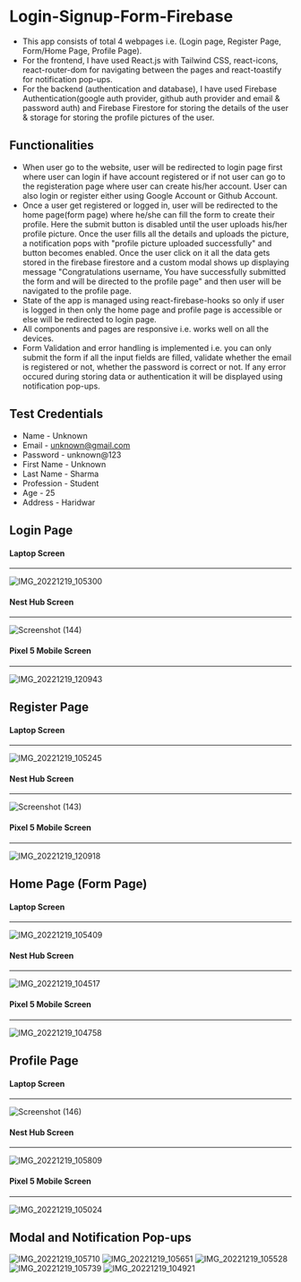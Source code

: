 # Login-Signup-Form-Firebase

- This app consists of total 4 webpages i.e. (Login page, Register Page, Form/Home Page, Profile Page).
- For the frontend, I have used React.js with Tailwind CSS, react-icons, react-router-dom for navigating between the pages and react-toastify for notification pop-ups.
- For the backend (authentication and database), I have used Firebase Authentication(google auth provider, github auth provider and email & password auth) and Firebase Firestore for storing the details of the user & storage for storing the profile pictures of the user.

## Functionalities

- When user go to the website, user will be redirected to login page first where user can login if have account registered or if not user can go to the registeration page where user can create his/her account. User can also login or register either using Google Account or Github Account.
- Once a user get registered or logged in, user will be redirected to the home page(form page) where he/she can fill the form to create their profile. Here the submit button is disabled until the user uploads his/her profile picture. Once the user fills all the details and uploads the picture, a notification pops with "profile picture uploaded successfully" and button becomes enabled. Once the user click on it all the data gets stored in the firebase firestore and a custom modal shows up displaying message "Congratulations username, You have successfully submitted the form and will be directed to the profile page" and then user will be navigated to the profile page.
- State of the app is managed using react-firebase-hooks so only if user is logged in then only the home page and profile page is accessible or else will be redirected to login page.
- All components and pages are responsive i.e. works well on all the devices.
- Form Validation and error handling is implemented i.e. you can only submit the form if all the input fields are filled, validate whether the email is registered or not, whether the password is correct or not. If any error occured during storing data or authentication it will be displayed using notification pop-ups.

## Test Credentials
- Name - Unknown 
- Email - unknown@gmail.com
- Password - unknown@123
- First Name - Unknown
- Last Name - Sharma
- Profession - Student
- Age - 25
- Address - Haridwar

## Login Page

#### Laptop Screen
---
![IMG_20221219_105300](https://user-images.githubusercontent.com/100989693/208362963-9786fb9f-f229-4b35-b8b1-d11bd81cec46.png)

#### Nest Hub Screen
---
![Screenshot (144)](https://user-images.githubusercontent.com/100989693/208364002-285d1563-92e6-4fd1-ab2d-a8ddc4d3673a.png)

#### Pixel 5 Mobile Screen
---
![IMG_20221219_120943](https://user-images.githubusercontent.com/100989693/208364333-50a70031-2731-49bd-9ecc-c0b47e38c960.png)

## Register Page

#### Laptop Screen
---
![IMG_20221219_105245](https://user-images.githubusercontent.com/100989693/208365175-1b1e91d8-d467-45e0-9050-03faebcd841e.png)

#### Nest Hub Screen
---
![Screenshot (143)](https://user-images.githubusercontent.com/100989693/208364917-03deaab6-55e4-4bcc-85da-c540e23dc325.png)

#### Pixel 5 Mobile Screen
---
![IMG_20221219_120918](https://user-images.githubusercontent.com/100989693/208365004-83a48c67-412b-4a9e-8e4f-10b4be296367.png)

## Home Page (Form Page)

#### Laptop Screen
---
![IMG_20221219_105409](https://user-images.githubusercontent.com/100989693/208366388-b07260a4-7a62-4a22-9929-e1f3da8df6ff.png)

#### Nest Hub Screen
---

![IMG_20221219_104517](https://user-images.githubusercontent.com/100989693/208366507-222872c6-c5a0-401c-9c65-5a63d3e990a8.png)

#### Pixel 5 Mobile Screen
---
![IMG_20221219_104758](https://user-images.githubusercontent.com/100989693/208366224-4efaa8bb-1ff4-404a-bd45-7f246a310146.png)

## Profile Page

#### Laptop Screen
---
![Screenshot (146)](https://user-images.githubusercontent.com/100989693/208367311-760330ce-0ddc-43a2-a92f-fc0f316c4124.png)

#### Nest Hub Screen
---
![IMG_20221219_105809](https://user-images.githubusercontent.com/100989693/208367082-5ed053ea-0ee8-4f27-a20d-8c0acc391983.png)

#### Pixel 5 Mobile Screen
---
![IMG_20221219_105024](https://user-images.githubusercontent.com/100989693/208366777-ef33b9ca-19ff-4f36-826c-9de511456fae.png)

## Modal and Notification Pop-ups

![IMG_20221219_105710](https://user-images.githubusercontent.com/100989693/208367733-e4599a4d-8132-4f19-bcd9-68f9d9ecd760.png)
![IMG_20221219_105651](https://user-images.githubusercontent.com/100989693/208368084-fb8b7524-9b43-44f4-9c95-8faa08861b8b.png)
![IMG_20221219_105528](https://user-images.githubusercontent.com/100989693/208368008-b69878c4-109c-4a8e-8384-932ff8d1926d.png)
![IMG_20221219_105739](https://user-images.githubusercontent.com/100989693/208367809-3877d8fb-1fdd-4ce3-b87d-fbe698618f0f.png)
![IMG_20221219_104921](https://user-images.githubusercontent.com/100989693/208367882-65df5386-17d3-4bba-8cd9-b428c580f1c8.png)


